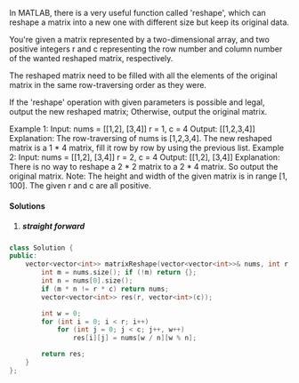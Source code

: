 In MATLAB, there is a very useful function called 'reshape', which can reshape a matrix into a new one with different size but keep its original data.

You're given a matrix represented by a two-dimensional array, and two positive integers r and c representing the row number and column number of the wanted reshaped matrix, respectively.

The reshaped matrix need to be filled with all the elements of the original matrix in the same row-traversing order as they were.

If the 'reshape' operation with given parameters is possible and legal, output the new reshaped matrix; Otherwise, output the original matrix.

Example 1:
Input: 
nums = 
[[1,2],
 [3,4]]
r = 1, c = 4
Output: 
[[1,2,3,4]]
Explanation:
The row-traversing of nums is [1,2,3,4]. The new reshaped matrix is a 1 * 4 matrix, fill it row by row by using the previous list.
Example 2:
Input: 
nums = 
[[1,2],
 [3,4]]
r = 2, c = 4
Output: 
[[1,2],
 [3,4]]
Explanation:
There is no way to reshape a 2 * 2 matrix to a 2 * 4 matrix. So output the original matrix.
Note:
The height and width of the given matrix is in range [1, 100].
The given r and c are all positive.

#### Solutions

1. ##### straight forward

```cpp
class Solution {
public:
    vector<vector<int>> matrixReshape(vector<vector<int>>& nums, int r, int c) {
        int m = nums.size(); if (!m) return {};
        int n = nums[0].size();
        if (m * n != r * c) return nums;
        vector<vector<int>> res(r, vector<int>(c));

        int w = 0;
        for (int i = 0; i < r; i++)
            for (int j = 0; j < c; j++, w++)
                res[i][j] = nums[w / n][w % n];

        return res;
    }
};
```